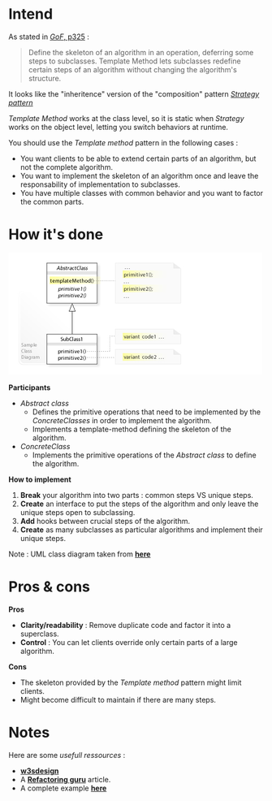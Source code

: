 # Intend

As stated in [_GoF_, p325](https://fr.wikipedia.org/wiki/Design_Patterns) :
> Define the skeleton of an algorithm in an operation, deferring some steps to subclasses. Template Method lets subclasses redefine certain steps of an algorithm without changing the algorithm's structure.

It looks like the "inheritence" version of the "composition" pattern [_Strategy pattern_](../strategy)

_Template Method_ works at the class level, so it is static when _Strategy_ works on the object level, letting you switch behaviors at runtime.

You should use the _Template method_ pattern in the following cases :
 - You want clients to be able to extend certain parts of an algorithm, but not the complete algorithm.
 - You want to implement the skeleton of an algorithm once and leave the responsability of implementation to subclasses.
 - You have multiple classes with common behavior and you want to factor the common parts.

# How it's done

![UML](UML.jpg)

**Participants**

 - _Abstract class_
   - Defines the primitive operations that need to be implemented by the _ConcreteClasses_ in order to implement the algorithm.
   - Implements a template-method defining the skeleton of the algorithm.
 - _ConcreteClass_
   - Implements the primitive operations of the _Abstract class_ to define the algorithm.

**How to implement**

 1. **Break** your algorithm into two parts : common steps VS unique steps.
 2. **Create** an interface to put the steps of the algorithm and only leave the unique steps open to subclassing.
 3. **Add** hooks between crucial steps of the algorithm.
 4. **Create** as many subclasses as particular algorithms and implement their unique steps.


Note : UML class diagram taken from [**here**](https://upload.wikimedia.org/wikipedia/commons/2/2a/W3sDesign_Template_Method_Design_Pattern_UML.jpg)

# Pros & cons

**Pros**

 - **Clarity/readability** : Remove duplicate code and factor it into a superclass.
 - **Control** : You can let clients override only certain parts of a large algorithm.

**Cons**

 - The skeleton provided by the _Template method_ pattern might limit clients.
 - Might become difficult to maintain if there are many steps.

# Notes

Here are some _usefull ressources_ :
 - [**w3sdesign**](http://w3sdesign.com/#gf)
 - A [**Refactoring guru**](https://refactoring.guru/design-patterns/template-method) article.
 - A complete example [**here**](http://www.vishalchovatiya.com/template-method--design-pattern-in-modern-cpp/)
